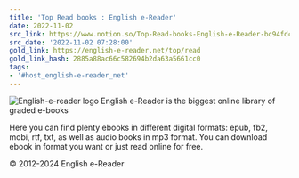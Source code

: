 ```yaml
---
title: 'Top Read books : English e-Reader'
date: 2022-11-02
src_link: https://www.notion.so/Top-Read-books-English-e-Reader-bc94fdc1fd704436a48a491a18e661ef
src_date: '2022-11-02 07:28:00'
gold_link: https://english-e-reader.net/top/read
gold_link_hash: 2885a88ac66c582694b2da63a5661cc0
tags:
- '#host_english-e-reader_net'
---
```



![English-e-reader logo](../../../images/150.png)
English e-Reader is the biggest online library of graded e-books


Here you can find plenty ebooks in different digital formats: epub, fb2, mobi, rtf, txt, as well as audio books in mp3 format. You can download ebook in format you want or just read online for free.


© 2012-2024 English e-Reader